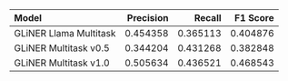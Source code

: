 | Model                  |   Precision |   Recall |   F1 Score |
|:-----------------------|------------:|---------:|-----------:|
| GLiNER Llama Multitask |    0.454358 | 0.365113 |   0.404876 |
| GLiNER Multitask v0.5  |    0.344204 | 0.431268 |   0.382848 |
| GLiNER Multitask v1.0  |    0.505634 | 0.436521 |   0.468543 |